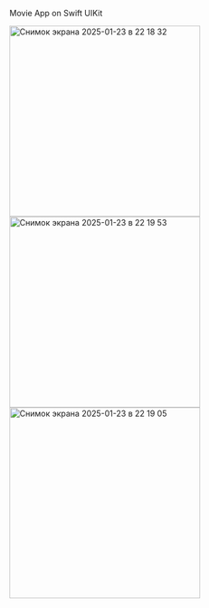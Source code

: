Movie App on Swift UIKit



<img width="337" alt="Снимок экрана 2025-01-23 в 22 18 32" src="https://github.com/user-attachments/assets/a4e67d2f-b4f8-480b-9f0f-4426655aa069" />
<img width="337" alt="Снимок экрана 2025-01-23 в 22 19 53" src="https://github.com/user-attachments/assets/78d96f00-6b3c-4f28-98a6-416c2559ddc9" />
<img width="337" alt="Снимок экрана 2025-01-23 в 22 19 05" src="https://github.com/user-attachments/assets/13b67cae-414c-4bff-b1ed-b029148441b7" />
